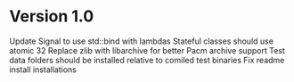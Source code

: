 # Version 1.0

Update Signal to use std::bind with lambdas
Stateful classes should use atomic 32
Replace zlib with libarchive for better Pacm archive support
Test data folders should be installed relative to comiled test binaries
Fix readme install installations
